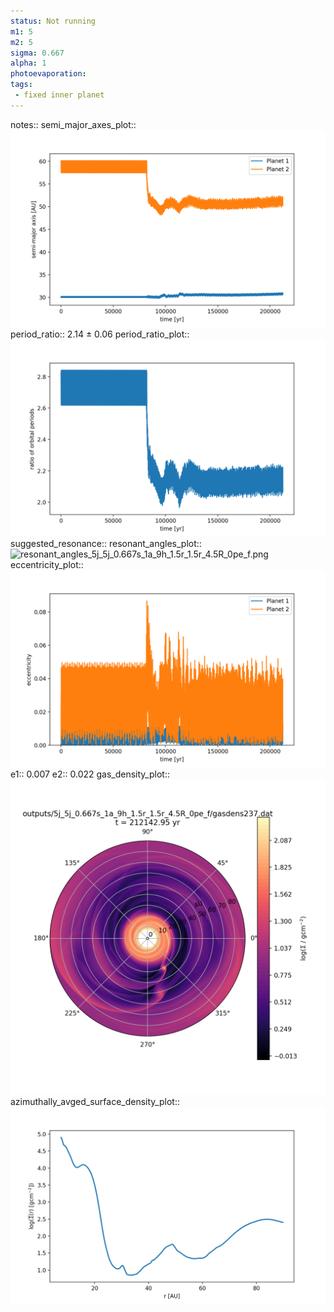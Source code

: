 ```yaml
---
status: Not running
m1: 5
m2: 5
sigma: 0.667
alpha: 1
photoevaporation: 
tags:
 - fixed inner planet
---
```


notes::
semi_major_axes_plot:: ![semi_major_axes_5j_5j_0.667s_1a_9h_1.5r_1.5r_4.5R_0pe_f.png](plots/semi_major_axes/semi_major_axes_5j_5j_0.667s_1a_9h_1.5r_1.5r_4.5R_0pe_f.png)
period_ratio:: 2.14 ± 0.06
period_ratio_plot:: ![period_ratio_5j_5j_0.667s_1a_9h_1.5r_1.5r_4.5R_0pe_f.png](plots/period_ratio/period_ratio_5j_5j_0.667s_1a_9h_1.5r_1.5r_4.5R_0pe_f.png)
suggested_resonance:: 
resonant_angles_plot:: ![resonant_angles_5j_5j_0.667s_1a_9h_1.5r_1.5r_4.5R_0pe_f.png](plots/resonant_angles/resonant_angles_5j_5j_0.667s_1a_9h_1.5r_1.5r_4.5R_0pe_f.png)
eccentricity_plot:: ![eccentricity_5j_5j_0.667s_1a_9h_1.5r_1.5r_4.5R_0pe_f.png](plots/eccentricity/eccentricity_5j_5j_0.667s_1a_9h_1.5r_1.5r_4.5R_0pe_f.png)
e1:: 0.007
e2:: 0.022
gas_density_plot:: ![gas_density_5j_5j_0.667s_1a_9h_1.5r_1.5r_4.5R_0pe_f.png](plots/gas_density/gas_density_5j_5j_0.667s_1a_9h_1.5r_1.5r_4.5R_0pe_f.png)
azimuthally_avged_surface_density_plot:: ![azimuthally_avged_surface_density_5j_5j_0.667s_1a_9h_1.5r_1.5r_4.5R_0pe_f.png](plots/azimuthally_avged_surface_density/azimuthally_avged_surface_density_5j_5j_0.667s_1a_9h_1.5r_1.5r_4.5R_0pe_f.png)
